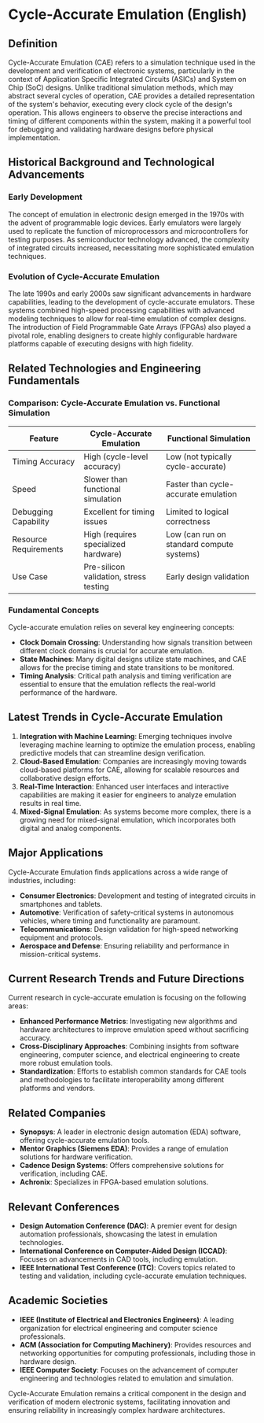 # Cycle-Accurate Emulation (English)

## Definition

Cycle-Accurate Emulation (CAE) refers to a simulation technique used in the development and verification of electronic systems, particularly in the context of Application Specific Integrated Circuits (ASICs) and System on Chip (SoC) designs. Unlike traditional simulation methods, which may abstract several cycles of operation, CAE provides a detailed representation of the system's behavior, executing every clock cycle of the design's operation. This allows engineers to observe the precise interactions and timing of different components within the system, making it a powerful tool for debugging and validating hardware designs before physical implementation.

## Historical Background and Technological Advancements

### Early Development

The concept of emulation in electronic design emerged in the 1970s with the advent of programmable logic devices. Early emulators were largely used to replicate the function of microprocessors and microcontrollers for testing purposes. As semiconductor technology advanced, the complexity of integrated circuits increased, necessitating more sophisticated emulation techniques.

### Evolution of Cycle-Accurate Emulation

The late 1990s and early 2000s saw significant advancements in hardware capabilities, leading to the development of cycle-accurate emulators. These systems combined high-speed processing capabilities with advanced modeling techniques to allow for real-time emulation of complex designs. The introduction of Field Programmable Gate Arrays (FPGAs) also played a pivotal role, enabling designers to create highly configurable hardware platforms capable of executing designs with high fidelity.

## Related Technologies and Engineering Fundamentals

### Comparison: Cycle-Accurate Emulation vs. Functional Simulation

| Feature                      | Cycle-Accurate Emulation      | Functional Simulation          |
|------------------------------|-------------------------------|-------------------------------|
| Timing Accuracy              | High (cycle-level accuracy)   | Low (not typically cycle-accurate) |
| Speed                        | Slower than functional simulation | Faster than cycle-accurate emulation |
| Debugging Capability         | Excellent for timing issues    | Limited to logical correctness |
| Resource Requirements         | High (requires specialized hardware) | Low (can run on standard compute systems) |
| Use Case                     | Pre-silicon validation, stress testing | Early design validation |

### Fundamental Concepts

Cycle-accurate emulation relies on several key engineering concepts:

- **Clock Domain Crossing**: Understanding how signals transition between different clock domains is crucial for accurate emulation.
- **State Machines**: Many digital designs utilize state machines, and CAE allows for the precise timing and state transitions to be monitored.
- **Timing Analysis**: Critical path analysis and timing verification are essential to ensure that the emulation reflects the real-world performance of the hardware.

## Latest Trends in Cycle-Accurate Emulation

1. **Integration with Machine Learning**: Emerging techniques involve leveraging machine learning to optimize the emulation process, enabling predictive models that can streamline design verification.
2. **Cloud-Based Emulation**: Companies are increasingly moving towards cloud-based platforms for CAE, allowing for scalable resources and collaborative design efforts.
3. **Real-Time Interaction**: Enhanced user interfaces and interactive capabilities are making it easier for engineers to analyze emulation results in real time.
4. **Mixed-Signal Emulation**: As systems become more complex, there is a growing need for mixed-signal emulation, which incorporates both digital and analog components.

## Major Applications

Cycle-Accurate Emulation finds applications across a wide range of industries, including:

- **Consumer Electronics**: Development and testing of integrated circuits in smartphones and tablets.
- **Automotive**: Verification of safety-critical systems in autonomous vehicles, where timing and functionality are paramount.
- **Telecommunications**: Design validation for high-speed networking equipment and protocols.
- **Aerospace and Defense**: Ensuring reliability and performance in mission-critical systems.

## Current Research Trends and Future Directions

Current research in cycle-accurate emulation is focusing on the following areas:

- **Enhanced Performance Metrics**: Investigating new algorithms and hardware architectures to improve emulation speed without sacrificing accuracy.
- **Cross-Disciplinary Approaches**: Combining insights from software engineering, computer science, and electrical engineering to create more robust emulation tools.
- **Standardization**: Efforts to establish common standards for CAE tools and methodologies to facilitate interoperability among different platforms and vendors.

## Related Companies

- **Synopsys**: A leader in electronic design automation (EDA) software, offering cycle-accurate emulation tools.
- **Mentor Graphics (Siemens EDA)**: Provides a range of emulation solutions for hardware verification.
- **Cadence Design Systems**: Offers comprehensive solutions for verification, including CAE.
- **Achronix**: Specializes in FPGA-based emulation solutions.

## Relevant Conferences

- **Design Automation Conference (DAC)**: A premier event for design automation professionals, showcasing the latest in emulation technologies.
- **International Conference on Computer-Aided Design (ICCAD)**: Focuses on advancements in CAD tools, including emulation.
- **IEEE International Test Conference (ITC)**: Covers topics related to testing and validation, including cycle-accurate emulation techniques.

## Academic Societies

- **IEEE (Institute of Electrical and Electronics Engineers)**: A leading organization for electrical engineering and computer science professionals.
- **ACM (Association for Computing Machinery)**: Provides resources and networking opportunities for computing professionals, including those in hardware design.
- **IEEE Computer Society**: Focuses on the advancement of computer engineering and technologies related to emulation and simulation.

Cycle-Accurate Emulation remains a critical component in the design and verification of modern electronic systems, facilitating innovation and ensuring reliability in increasingly complex hardware architectures.